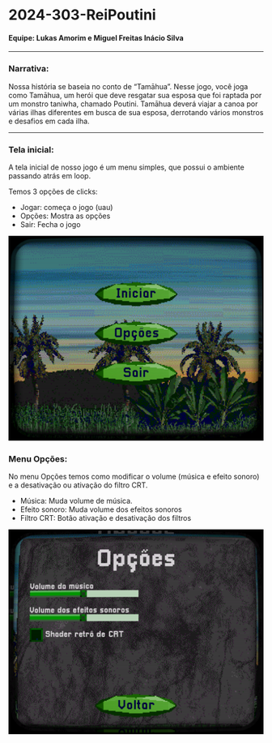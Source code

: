 # 2024-303-ReiPoutini
#### Equipe: Lukas Amorim e Miguel Freitas Inácio Silva

___

### Narrativa:

  Nossa história se baseia no conto de “Tamāhua”. Nesse jogo, você joga como Tamāhua, um herói que deve resgatar sua esposa que foi raptada por um monstro taniwha, chamado Poutini. Tamāhua deverá viajar a canoa por várias ilhas diferentes em busca de sua esposa, derrotando vários monstros e desafios em cada ilha.



___

### Tela inicial:

  A tela inicial de nosso jogo é um menu simples, que possui o ambiente passando atrás em loop.

Temos 3 opções de clicks:

- Jogar: começa o jogo (uau)
- Opções: Mostra as opções
- Sair: Fecha o jogo
  
![Tela Inicial](https://github.com/TP-Coltec-UFMG/2024-303-ReiPoutini/blob/main/Captura%20de%20tela%202024-05-21%20232407.png)

### Menu Opções:

  No menu Opções temos como modificar o volume (música e efeito sonoro) e a desativação ou ativação do filtro CRT.

- Música: Muda volume de música.
- Efeito sonoro: Muda volume dos efeitos sonoros
- Filtro CRT: Botão ativação e desativação dos filtros

![Tela de Opções](https://github.com/TP-Coltec-UFMG/2024-303-ReiPoutini/blob/main/Captura%20de%20tela%202024-05-21%20232437.png)
